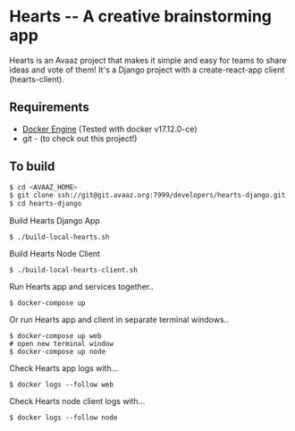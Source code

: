 
# Hearts -- A creative brainstorming app

Hearts is an Avaaz project that makes it simple and easy for teams to share ideas and vote of them! It's a Django 
project with a create-react-app client (hearts-client).

## Requirements

* [Docker Engine](https://store.docker.com/editions/community/docker-ce-desktop-mac) (Tested with docker v17.12.0-ce)
* git - (to check out this project!)

## To build

```bash
$ cd <AVAAZ_HOME>
$ git clone ssh://git@git.avaaz.org:7999/developers/hearts-django.git
$ cd hearts-django
```


Build Hearts Django App

```
$ ./build-local-hearts.sh
```

Build Hearts Node Client
```
$ ./build-local-hearts-client.sh
```

Run Hearts app and services together..
```
$ docker-compose up
```

Or run Hearts app and client in separate terminal windows..
```
$ docker-compose up web
# open new terminal window
$ docker-compose up node

```

Check Hearts app logs with...
```
$ docker logs --follow web
```

Check Hearts node client logs with...
```
$ docker logs --follow node
```



